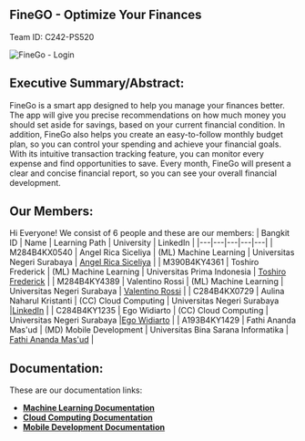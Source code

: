 ## FineGO - Optimize Your Finances

Team ID: C242-PS520

![FineGo - Login](https://github.com/user-attachments/assets/eff64d7d-2d06-4f5e-a5b2-1c65cea3833f)

## Executive Summary/Abstract:

FineGo is a smart app designed to help you manage your finances better. The app will give you precise recommendations on how much money you should set aside for savings, based on your current financial condition. In addition, FineGo also helps you create an easy-to-follow monthly budget plan, so you can control your spending and achieve your financial goals. With its intuitive transaction tracking feature, you can monitor every expense and find opportunities to save. Every month, FineGo will present a clear and concise financial report, so you can see your overall financial development.

## Our Members:

Hi Everyone! We consist of 6 people and these are our members:
| Bangkit ID | Name | Learning Path | University | LinkedIn |
|---|---|---|---|---|
| M284B4KX0540 | Angel Rica Siceliya | (ML) Machine Learning | Universitas Negeri Surabaya | [Angel Rica Siceliya](https://www.linkedin.com/in/angelricasiceliya) |
| M390B4KY4361 | Toshiro Frederick | (ML) Machine Learning | Universitas Prima Indonesia | [Toshiro Frederick](https://www.linkedin.com/in/toshirofrederick) |
| M284B4KY4389 | Valentino Rossi | (ML) Machine Learning | Universitas Negeri Surabaya | [Valentino Rossi](https://www.linkedin.com/in/valentinorossi) |
| C284B4KX0729 | Aulina Naharul Kristanti | (CC) Cloud Computing | Universitas Negeri Surabaya |[LinkedIn](https://www.linkedin.com/in/aulinanaharul) |
| C284B4KY1235 | Ego Widiarto | (CC) Cloud Computing | Universitas Negeri Surabaya |[Ego Widiarto](https://www.linkedin.com/in/ego-widiarto-4894a3230) |
| A193B4KY1429 | Fathi Ananda Mas'ud | (MD) Mobile Development | Universitas Bina Sarana Informatika | [Fathi Ananda Mas'ud](https://www.linkedin.com/in/fathi-ananda-masud) |

## Documentation:

These are our documentation links:

* **[Machine Learning Documentation](https://github.com/FineGo-Team/Machine-Learning.git)**
* **[Cloud Computing Documentation](https://github.com/FineGo-Team/Cloud-Computing.git)**
* **[Mobile Development Documentation](https://github.com/FineGo-Team/Mobile-Development.git)**
